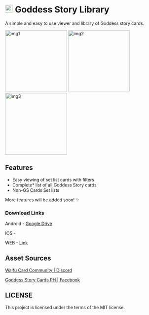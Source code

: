 # <img src="https://i.imgur.com/jDzaMrZ.png" alt="icon" width="25"/> Goddess Story Library

A simple and easy to use viewer and library of Goddess story cards.

<img src="https://i.imgur.com/nktRR4F.jpg" alt="img1" width="200"/> <img src="https://i.imgur.com/UHT7my3.jpg" alt="img2" width="200"/> <img src="https://i.imgur.com/kmYG7sb.jpg" alt="img3" width="200"/>

## Features

- Easy viewing of set list cards with filters
- Complete\* list of all Goddess Story cards
- Non-GS Cards Set lists

More features will be added soon! ✨

### Download Links

Android - [Google Drive](https://drive.google.com/file/d/1jSvF128oKd4pizkIhjIpiZFEoBw7kRCB/view)

IOS -

WEB - [Link](https://arjunverano95.github.io/goddess-story-library)

## Asset Sources

[Waifu Card Community | Discord](https://discord.gg/waifucard)

[Goddess Story Cards PH | Facebook](https://www.facebook.com/groups/768146134112112)

## LICENSE

This project is licensed under the terms of the MIT license.

